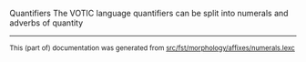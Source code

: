 Quantifiers
The VOTIC language quantifiers can be split into numerals and adverbs of quantity

* * *

<small>This (part of) documentation was generated from [src/fst/morphology/affixes/numerals.lexc](https://github.com/giellalt/lang-vot/blob/main/src/fst/morphology/affixes/numerals.lexc)</small>
